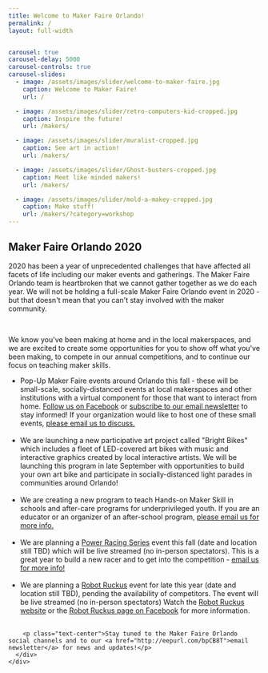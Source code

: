 ```yaml
---
title: Welcome to Maker Faire Orlando!
permalink: /
layout: full-width


carousel: true
carousel-delay: 5000
carousel-controls: true
carousel-slides:
  - image: /assets/images/slider/welcome-to-maker-faire.jpg  
    caption: Welcome to Maker Faire!
    url: /

  - image: /assets/images/slider/retro-computers-kid-cropped.jpg  
    caption: Inspire the future!
    url: /makers/

  - image: /assets/images/slider/muralist-cropped.jpg
    caption: See art in action!
    url: /makers/

  - image: /assets/images/slider/Ghost-busters-cropped.jpg
    caption: Meet like minded makers!
    url: /makers/

  - image: /assets/images/slider/mold-a-makey-cropped.jpg
    caption: Make stuff!
    url: /makers/?category=workshop
---
```




<div style="margin-top:30px"></div>
<a name="2020"></a>
<section class="Maker Faire in 2020">
  <div class="container">
    <div class="row text-center">
      <div class="title-w-border-y">
        <h2>Maker Faire Orlando 2020</h2>
        </div>
        </div>
        <div class="row">
        <div class="col-md-8 col-md-offset-2">
        <p>2020 has been a year of unprecedented challenges that have affected all facets of life including our maker events and gatherings.
        The Maker Faire Orlando team is heartbroken that we cannot gather together as we do each year. We will not be holding a full-scale Maker Faire Orlando event in 2020 - but that doesn't mean that you can't stay involved with the maker community.</p>
        <BR>
        <p>We know you've been making at home and in the local makerspaces, and we are excited to create some opportunities for you to show off what you've been making, to compete in our annual competitions, and to continue our focus on teaching maker skills.
        <ul>
        <li>Pop-Up Maker Faire events around Orlando this fall - these will be small-scale, socially-distanced events at local makerspaces and other institutions with a virtual component for those that want to interact from home. <a href="https://www.facebook.com/makerfaireorlando">Follow us on Facebook</a> or <a href="http://eepurl.com/bpCB8T">subscribe to our email newsletter</a> to stay informed! If your organization would like to host one of these small events, <a href="mailto:makers@makerfaireorlando.com">please email us to discuss.</a></li><br>
        <li>We are launching a new participative art project called "Bright Bikes" which includes a fleet of LED-covered art bikes with music and interactive graphics created by local interactive artists. We will be launching this program in late September with opportunities to build your own art bike and participate in socially-distanced light parades in communities around Orlando!</li><br>
        <li>We are creating a new program to teach Hands-on Maker Skill in schools and after-care programs for underprivileged youth. If you are an educator or an organizer of an after-school program, <a href="mailto:educators@makerfaireorlando.com">please email us for more info.</a></li><br>
        <li>We are planning a <a href="/power-racing">Power Racing Series</a> event this fall (date and location still TBD) which will be live streamed (no in-person spectators). This is a great year to build a new racer and to get into the competition - <a href="mailto:powerracing@makerfaireorlando.com">email us for more info!</a></li><br>
        <li>We are planning a <a href="https://robotruckus.org">Robot Ruckus</a> event for late this year (date and location still TBD), pending the availability of competitors. The event will be live streamed (no in-person spectators) Watch the <a href="https://www.robotruckus.org">Robot Ruckus website</a> or the <a href="https://www.facebook.com/robotruckus">Robot Ruckus page on Facebook</a> for more information.</li><br>
        </ul>
        </p>

        <p class="text-center">Stay tuned to the Maker Faire Orlando social channels and to our <a href="http://eepurl.com/bpCB8T">email newsletter</a> for news and updates!</p>
      </div>
    </div>
  </div>
</section>
